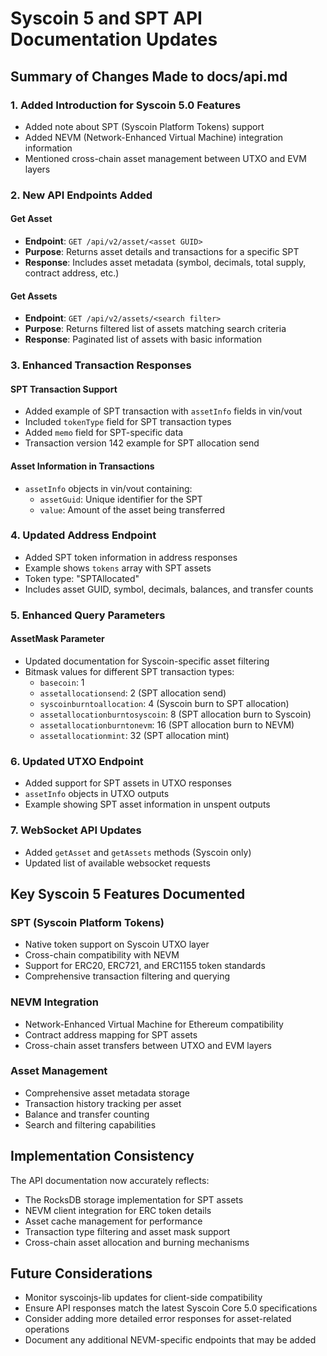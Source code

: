 # Syscoin 5 and SPT API Documentation Updates

## Summary of Changes Made to docs/api.md

### 1. Added Introduction for Syscoin 5.0 Features
- Added note about SPT (Syscoin Platform Tokens) support
- Added NEVM (Network-Enhanced Virtual Machine) integration information
- Mentioned cross-chain asset management between UTXO and EVM layers

### 2. New API Endpoints Added

#### Get Asset
- **Endpoint**: `GET /api/v2/asset/<asset GUID>`
- **Purpose**: Returns asset details and transactions for a specific SPT
- **Response**: Includes asset metadata (symbol, decimals, total supply, contract address, etc.)

#### Get Assets
- **Endpoint**: `GET /api/v2/assets/<search filter>`
- **Purpose**: Returns filtered list of assets matching search criteria
- **Response**: Paginated list of assets with basic information

### 3. Enhanced Transaction Responses

#### SPT Transaction Support
- Added example of SPT transaction with `assetInfo` fields in vin/vout
- Included `tokenType` field for SPT transaction types
- Added `memo` field for SPT-specific data
- Transaction version 142 example for SPT allocation send

#### Asset Information in Transactions
- `assetInfo` objects in vin/vout containing:
  - `assetGuid`: Unique identifier for the SPT
  - `value`: Amount of the asset being transferred

### 4. Updated Address Endpoint
- Added SPT token information in address responses
- Example shows `tokens` array with SPT assets
- Token type: "SPTAllocated" 
- Includes asset GUID, symbol, decimals, balances, and transfer counts

### 5. Enhanced Query Parameters

#### AssetMask Parameter
- Updated documentation for Syscoin-specific asset filtering
- Bitmask values for different SPT transaction types:
  - `basecoin`: 1
  - `assetallocationsend`: 2 (SPT allocation send)
  - `syscoinburntoallocation`: 4 (Syscoin burn to SPT allocation)
  - `assetallocationburntosyscoin`: 8 (SPT allocation burn to Syscoin)
  - `assetallocationburntonevm`: 16 (SPT allocation burn to NEVM)
  - `assetallocationmint`: 32 (SPT allocation mint)

### 6. Updated UTXO Endpoint
- Added support for SPT assets in UTXO responses
- `assetInfo` objects in UTXO outputs
- Example showing SPT asset information in unspent outputs

### 7. WebSocket API Updates
- Added `getAsset` and `getAssets` methods (Syscoin only)
- Updated list of available websocket requests

## Key Syscoin 5 Features Documented

### SPT (Syscoin Platform Tokens)
- Native token support on Syscoin UTXO layer
- Cross-chain compatibility with NEVM
- Support for ERC20, ERC721, and ERC1155 token standards
- Comprehensive transaction filtering and querying

### NEVM Integration
- Network-Enhanced Virtual Machine for Ethereum compatibility
- Contract address mapping for SPT assets
- Cross-chain asset transfers between UTXO and EVM layers

### Asset Management
- Comprehensive asset metadata storage
- Transaction history tracking per asset
- Balance and transfer counting
- Search and filtering capabilities

## Implementation Consistency

The API documentation now accurately reflects:
- The RocksDB storage implementation for SPT assets
- NEVM client integration for ERC token details
- Asset cache management for performance
- Transaction type filtering and asset mask support
- Cross-chain asset allocation and burning mechanisms

## Future Considerations

- Monitor syscoinjs-lib updates for client-side compatibility
- Ensure API responses match the latest Syscoin Core 5.0 specifications
- Consider adding more detailed error responses for asset-related operations
- Document any additional NEVM-specific endpoints that may be added